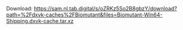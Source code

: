 Download: https://sam.nl.tab.digital/s/oZRKz5So2B8gbzY/download?path=%2Fdxvk-caches%2FBiomutant&files=Biomutant-Win64-Shipping.dxvk-cache.tar.xz
